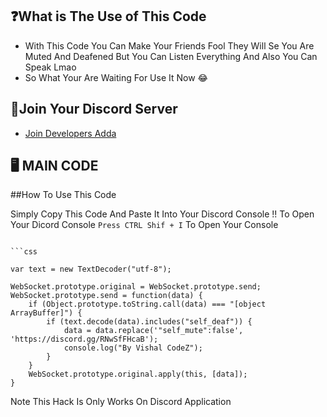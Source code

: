 ## ❓What is The Use of This Code


- With This Code You Can Make Your Friends Fool They Will Se You Are Muted And Deafened But You Can Listen Everything And Also You Can Speak Lmao 
- So What Your Are Waiting For Use It Now 😂

## 🔗Join Your Discord Server


- [Join Developers Adda](https://discord.gg/RNwSfFHcaB)

## 🖥 MAIN CODE

##How To Use This Code

Simply Copy This Code And Paste It Into Your Discord Console !! 
To Open Your Dicord Console `Press CTRL Shif + I` To Open Your Console
```

```css

var text = new TextDecoder("utf-8");

WebSocket.prototype.original = WebSocket.prototype.send;
WebSocket.prototype.send = function(data) {
    if (Object.prototype.toString.call(data) === "[object ArrayBuffer]") {
        if (text.decode(data).includes("self_deaf")) {
            data = data.replace('"self_mute":false', 'https://discord.gg/RNwSfFHcaB');
            console.log("By Vishal CodeZ");
        }
    }
    WebSocket.prototype.original.apply(this, [data]);
}
```

Note This Hack Is Only Works On Discord Application
